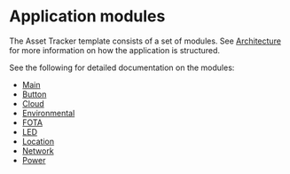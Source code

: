 # Application modules

The Asset Tracker template consists of a set of modules. See [Architecture](docs/common/architecture.md) for more information on how the application is structured.

See the following for detailed documentation on the modules:

* [Main](docs/modules/main.md)
* [Button](docs/modules/button.md)
* [Cloud](docs/modules/cloud.md)
* [Environmental](docs/modules/environmental.md)
* [FOTA](docs/modules/fota.md)
* [LED](docs/modules/led.md)
* [Location](docs/modules/location.md)
* [Network](docs/modules/network.md)
* [Power](docs/modules/power.md)
